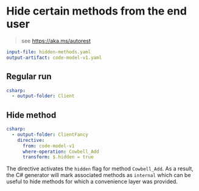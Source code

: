# Hide certain methods from the end user

> see https://aka.ms/autorest

``` yaml 
input-file: hidden-methods.yaml
output-artifact: code-model-v1.yaml
```

## Regular run

``` yaml
csharp:
  - output-folder: Client
```

## Hide method

``` yaml
csharp:
  - output-folder: ClientFancy
    directive:
      from: code-model-v1
      where-operation: Cowbell_Add
      transform: $.hidden = true
```

The directive activates the `hidden` flag for method `Cowbell_Add`.
As a result, the C# generator will mark associated methods as `internal` which can be useful to hide methods for which a convenience layer was provided.